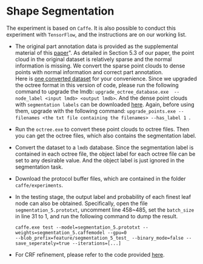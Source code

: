 # Shape Segmentation

The experiment is based on `Caffe`. 
It is also possible to conduct this experiment with `TensorFlow`, and the 
instructions are on our working list.


- The original part annotation data is provided as the supplemental material of 
  this [paper](http://cs.stanford.edu/~ericyi/project_page/part_annotation/index.html)". 
  As detailed in Section 5.3 of our paper, the point cloud in the original dataset 
  is relatively sparse and the normal information is missing. 
  We convert the sparse point clouds to dense points with normal information and 
  correct part annotation.  
  Here is [one converted dataset](http://pan.baidu.com/s/1gfN5tPh) for your convenience. 
  Since we upgraded the octree format in this version of code, please run the 
  following command to upgrade the lmdb: 
  `upgrade_octree_database.exe  --node_label <input lmdb> <output lmdb>`. 
  And the dense point clouds with `segmentation labels` can be downloaded 
  [here](http://pan.baidu.com/s/1mieF2J2). 
  Again, before using them, upgrade with the following command: 
  `upgrade_points.exe --filenames <the txt file containing the filenames> --has_label 1 `.

- Run the `octree.exe` to convert these point clouds to octree files. 
  Then you can get the octree files, which also contains the segmentation label.

- Convert the dataset to a `lmdb` database. 
  Since the segmentation label is contained in each octree file, the object label 
  for each octree file can be set to any desirable value. 
  And the object label is just ignored in the segmentation task.

- Download the protocol buffer files, which are contained in the folder `caffe/experiments`. 
  
- In the testing stage, the output label and probability of each finest leaf node 
  can also be obtained. Specifically, 
  open the file `segmentation_5.prototxt`, uncomment line 458~485, 
  set the `batch_size` in line 31  to 1, and run the following command to dump the result.  

      caffe.exe test --model=segmentation_5.prototxt --weights=segmentation_5.caffemodel --gpu=0
      --blob_prefix=feature/segmentation_5_test_ --binary_mode=false --save_seperately=true --iterations=[...]


- For CRF refinement, please refer to the code provided 
  [here](https://github.com/wang-ps/O-CNN/tree/master/densecrf).  